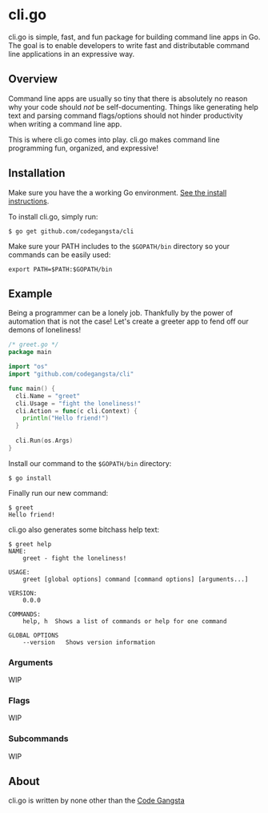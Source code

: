 # cli.go
cli.go is simple, fast, and fun package for building command line apps in Go. The goal is to enable developers to write fast and distributable command line applications in an expressive way.

## Overview
Command line apps are usually so tiny that there is absolutely no reason why your code should *not* be self-documenting. Things like generating help text and parsing command flags/options should not hinder productivity when writing a command line app.

This is where cli.go comes into play. cli.go makes command line programming fun, organized, and expressive!

## Installation
Make sure you have the a working Go environment. [See the install instructions](http://golang.org/doc/install.html).

To install cli.go, simply run:
```
$ go get github.com/codegangsta/cli
```

Make sure your PATH includes to the `$GOPATH/bin` directory so your commands can be easily used:
```
export PATH=$PATH:$GOPATH/bin
```

## Example

Being a programmer can be a lonely job. Thankfully by the power of automation that is not the case! Let's create a greeter app to fend off our demons of loneliness!

``` go
/* greet.go */
package main

import "os"
import "github.com/codegangsta/cli"

func main() {
  cli.Name = "greet"
  cli.Usage = "fight the loneliness!"
  cli.Action = func(c cli.Context) {
    println("Hello friend!")
  }
  
  cli.Run(os.Args)
}
```

Install our command to the `$GOPATH/bin` directory:

```
$ go install
```

Finally run our new command:

```
$ greet
Hello friend!
```

cli.go also generates some bitchass help text:
```
$ greet help
NAME:
    greet - fight the loneliness!

USAGE:
    greet [global options] command [command options] [arguments...]

VERSION:
    0.0.0

COMMANDS:
    help, h  Shows a list of commands or help for one command

GLOBAL OPTIONS
    --version	Shows version information
```

### Arguments
WIP

### Flags
WIP

### Subcommands
WIP


## About
cli.go is written by none other than the [Code Gangsta](http://codegangsta.io)
